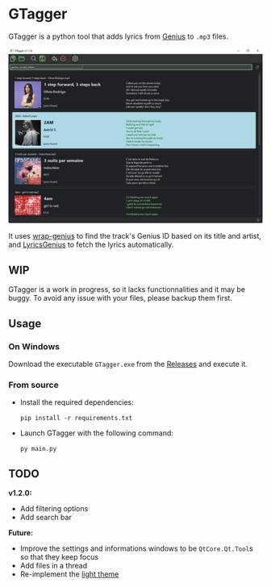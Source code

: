 # GTagger

GTagger is a python tool that adds lyrics from [Genius](https://genius.com/) to `.mp3` files.

![Screenshot of the main window](docs/gtagger.png)

It uses [wrap-genius](https://github.com/fedecalendino/wrap-genius) to find the track's Genius ID based on its title and artist, and [LyricsGenius](https://github.com/johnwmillr/LyricsGenius) to fetch the lyrics automatically.

## WIP

GTagger is a work in progress, so it lacks functionnalities and it may be buggy. To avoid any issue with your files, please backup them first.

## Usage

### On Windows

Download the executable `GTagger.exe` from the [Releases](https://github.com/maelchiotti/GTagger/releases) and execute it.

### From source

- Install the required dependencies:

  ```shell
  pip install -r requirements.txt
  ```

- Launch GTagger with the following command:

  ```shell
  py main.py
  ```

## TODO

**v1.2.0:**

- Add filtering options
- Add search bar

**Future:**

- Improve the settings and informations windows to be `QtCore.Qt.Tool`s so that they keep focus
- Add files in a thread
- Re-implement the [light theme](https://github.com/maelchiotti/GTagger/tree/light_theme)
